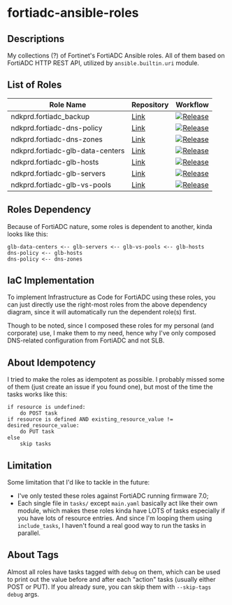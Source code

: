 # fortiadc-ansible-roles

## Descriptions

My collections (?) of Fortinet's FortiADC Ansible roles. All of them based on FortiADC HTTP REST API, utilized by `ansible.builtin.uri` module.

## List of Roles

| Role Name                              | Repository                                                                                  | Workflow                                                                                                                                   |
|------------------------|---------------------------------------------------------------------------------------|--------------------------------------------------------------------------------------------------------------------------------------------|
| ndkprd.fortiadc_backup                 | [Link](https://github.com/ndkprd/ansible-role-fortiadc-backup)                        | [![Release](https://github.com/ndkprd/ansible-role-fortiadc-backup/actions/workflows/release.yaml/badge.svg)](https://github.com/ndkprd/ansible-role-fortiadc-backup/actions/workflows/release.yaml)
| ndkprd.fortiadc-dns-policy             | [Link](https://github.com/ndkprd/ansible-role-fortiadc-dns-policy)                    | [![Release](https://github.com/ndkprd/ansible-role-fortiadc-dns-policy/actions/workflows/release.yaml/badge.svg)](https://github.com/ndkprd/ansible-role-fortiadc-dns-policy/actions/workflows/release.yaml) |
| ndkprd.fortiadc-dns-zones              | [Link](https://github.com/ndkprd/ansible-role-fortiadc-dns-zones)                     | [![Release](https://github.com/ndkprd/ansible-role-fortiadc-dns-zones/actions/workflows/release.yaml/badge.svg)](https://github.com/ndkprd/ansible-role-fortiadc-dns-zones/actions/workflows/release.yaml) |
| ndkprd.fortiadc-glb-data-centers       | [Link](https://github.com/ndkprd/ansible-role-fortiadc-glb-data-centers)              | [![Release](https://github.com/ndkprd/ansible-role-fortiadc-glb-data-centers/actions/workflows/release.yaml/badge.svg)](https://github.com/ndkprd/ansible-role-fortiadc-glb-data-centers/actions/workflows/release.yaml) |
| ndkprd.fortiadc-glb-hosts              | [Link](https://github.com/ndkprd/ansible-role-fortiadc-glb-hosts)                     | [![Release](https://github.com/ndkprd/ansible-role-fortiadc-glb-hosts/actions/workflows/release.yaml/badge.svg)](https://github.com/ndkprd/ansible-role-fortiadc-glb-hosts/actions/workflows/release.yaml) |
| ndkprd.fortiadc-glb-servers            | [Link](https://github.com/ndkprd/ansible-role-fortiadc-glb-servers)                   | [![Release](https://github.com/ndkprd/ansible-role-fortiadc-glb-servers/actions/workflows/release.yaml/badge.svg)](https://github.com/ndkprd/ansible-role-fortiadc-glb-servers/actions/workflows/release.yaml) |
| ndkprd.fortiadc-glb-vs-pools           | [Link](https://github.com/ndkprd/ansible-role-fortiadc-glb-vs-pools)                  | [![Release](https://github.com/ndkprd/ansible-role-fortiadc-glb-vs-pools/actions/workflows/release.yaml/badge.svg)](https://github.com/ndkprd/ansible-role-fortiadc-glb-vs-pools/actions/workflows/release.yaml) |

## Roles Dependency

Because of FortiADC nature, some roles is dependent to another, kinda looks like this:

```
glb-data-centers <-- glb-servers <-- glb-vs-pools <-- glb-hosts
dns-policy <-- glb-hosts
dns-policy <-- dns-zones
```

## IaC Implementation

To implement Infrastructure as Code for FortiADC using these roles, you can just directly use the right-most roles from the above dependency diagram, since it will automatically run the dependent role(s) first.

Though to be noted, since I composed these roles for my personal (and corporate) use, I make them to my need, hence why I've only composed DNS-related configuration from FortiADC and not SLB.

## About Idempotency

I tried to make the roles as idempotent as possible. I probably missed some of them (just create an issue if you found one), but most of the time the tasks works like this:

```
if resource is undefined:
    do POST task
if resource is defined AND existing_resource_value != desired_resource_value:
    do PUT task
else
    skip tasks
```

## Limitation

Some limitation that I'd like to tackle in the future:
- I've only tested these roles against FortiADC running firmware 7.0;
- Each single file in `tasks/` except `main.yaml` basically act like their own module, which makes these roles kinda have LOTS of tasks especially if you have lots of resource entries. And since I'm looping them using `include_tasks`, I haven't found a real good way to run the tasks in parallel.

## About Tags

Almost all roles have tasks tagged with `debug` on them, which can be used to print out the value before and after each "action" tasks (usually either POST or PUT). If you already sure, you can skip them with `--skip-tags debug` args.
